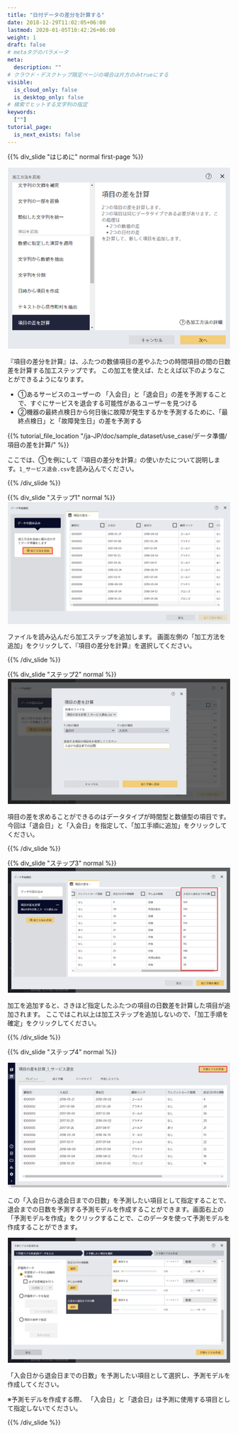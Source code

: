 ```yaml
---
title: "日付データの差分を計算する"
date: 2018-12-29T11:02:05+06:00
lastmod: 2020-01-05T10:42:26+06:00
weight: 1
draft: false
# metaタグのパラメータ
meta:
  description: ""
# クラウド・デスクトップ限定ページの場合は片方のみtrueにする
visible:
  is_cloud_only: false
  is_desktop_only: false
# 検索でヒットする文字列の指定
keywords:
  [""]
tutorial_page:
  is_next_exists: false
---
```



{{% div_slide "はじめに" normal first-page %}}

![](../img/t_slide3.png)

『項目の差分を計算』は、ふたつの数値項目の差やふたつの時間項目の間の日数差を計算する加工ステップです。
この加工を使えば、たとえば以下のようなことができるようになります。

- ①あるサービスのユーザーの 「入会日」と「退会日」の差を予測することで、すぐにサービスを退会する可能性があるユーザーを見つける
- ②機器の最終点検日から何日後に故障が発生するかを予測するために、「最終点検日」と「故障発生日」の差を予測する

{{% tutorial_file_location "/ja-JP/doc/sample_dataset/use_case/データ準備/項目の差を計算/" %}}

ここでは、①を例にして『項目の差分を計算』の使いかたについて説明します。`1_サービス退会.csv`を読み込んでください。

{{% /div_slide %}}

{{% div_slide "ステップ1" normal %}}
![](../img/t_slide20.png)

ファイルを読み込んだら加工ステップを追加します。
画面左側の「加工方法を追加」をクリックして、『項目の差分を計算』を選択してください。

{{% /div_slide %}}

{{% div_slide "ステップ2" normal %}}
![](../img/t_slide21.png)

項目の差を求めることができるのはデータタイプが時間型と数値型の項目です。
今回は「退会日」と「入会日」を指定して、「加工手順に追加」をクリックしてください。

{{% /div_slide %}}

{{% div_slide "ステップ3" normal %}}
![](../img/t_slide22.png)

加工を追加すると、さきほど指定したふたつの項目の日数差を計算した項目が追加されます。
ここではこれ以上は加工ステップを追加しないので、「加工手順を確定」をクリックしてください。

{{% /div_slide %}}

{{% div_slide "ステップ4" normal %}}

![](../img/t_slide23.png)

この「入会日から退会日までの日数」を予測したい項目として指定することで、退会までの日数を予測する予測モデルを作成することができます。画面右上の「予測モデルを作成」をクリックすることで、このデータを使って予測モデルを作成することができます。

![](../img/t_slide24.png)

「入会日から退会日までの日数」を予測したい項目として選択し、予測モデルを作成してください。

※予測モデルを作成する際、 「入会日」と「退会日」は予測に使用する項目として指定しないでください。

{{% /div_slide %}}

